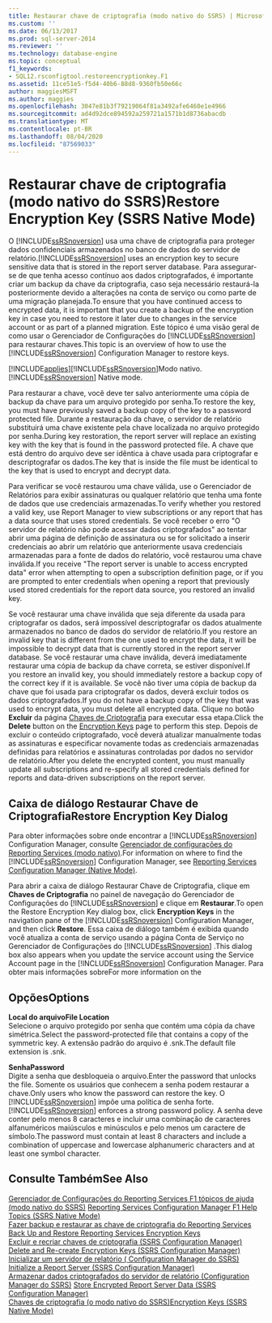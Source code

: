 ```yaml
---
title: Restaurar chave de criptografia (modo nativo do SSRS) | Microsoft Docs
ms.custom: ''
ms.date: 06/13/2017
ms.prod: sql-server-2014
ms.reviewer: ''
ms.technology: database-engine
ms.topic: conceptual
f1_keywords:
- SQL12.rsconfigtool.restoreencryptionkey.F1
ms.assetid: 11ce51e5-f5d4-40b6-88d8-9360fb50e66c
author: maggiesMSFT
ms.author: maggies
ms.openlocfilehash: 3047e81b3f79219064f81a3492afe6460e1e4966
ms.sourcegitcommit: ad4d92dce894592a259721a1571b1d8736abacdb
ms.translationtype: MT
ms.contentlocale: pt-BR
ms.lasthandoff: 08/04/2020
ms.locfileid: "87569033"
---
```

# <a name="restore-encryption-key-ssrs-native-mode"></a><span data-ttu-id="afad0-102">Restaurar chave de criptografia (modo nativo do SSRS)</span><span class="sxs-lookup"><span data-stu-id="afad0-102">Restore Encryption Key (SSRS Native Mode)</span></span>
  <span data-ttu-id="afad0-103">O [!INCLUDE[ssRSnoversion](../../includes/ssrsnoversion-md.md)] usa uma chave de criptografia para proteger dados confidenciais armazenados no banco de dados do servidor de relatório.</span><span class="sxs-lookup"><span data-stu-id="afad0-103">[!INCLUDE[ssRSnoversion](../../includes/ssrsnoversion-md.md)] uses an encryption key to secure sensitive data that is stored in the report server database.</span></span> <span data-ttu-id="afad0-104">Para assegurar-se de que tenha acesso contínuo aos dados criptografados, é importante criar um backup da chave da criptografia, caso seja necessário restaurá-la posteriormente devido a alterações na conta de serviço ou como parte de uma migração planejada.</span><span class="sxs-lookup"><span data-stu-id="afad0-104">To ensure that you have continued access to encrypted data, it is important that you create a backup of the encryption key in case you need to restore it later due to changes in the service account or as part of a planned migration.</span></span> <span data-ttu-id="afad0-105">Este tópico é uma visão geral de como usar o Gerenciador de Configurações do [!INCLUDE[ssRSnoversion](../../includes/ssrsnoversion-md.md)] para restaurar chaves.</span><span class="sxs-lookup"><span data-stu-id="afad0-105">This topic is an overview of how to use the [!INCLUDE[ssRSnoversion](../../includes/ssrsnoversion-md.md)] Configuration Manager to restore keys.</span></span>  
  
 [!INCLUDE[applies](../../includes/applies-md.md)]<span data-ttu-id="afad0-106">[!INCLUDE[ssRSnoversion](../../includes/ssrsnoversion-md.md)]Modo nativo.</span><span class="sxs-lookup"><span data-stu-id="afad0-106">[!INCLUDE[ssRSnoversion](../../includes/ssrsnoversion-md.md)] Native mode.</span></span>  
  
 <span data-ttu-id="afad0-107">Para restaurar a chave, você deve ter salvo anteriormente uma cópia de backup da chave para um arquivo protegido por senha.</span><span class="sxs-lookup"><span data-stu-id="afad0-107">To restore the key, you must have previously saved a backup copy of the key to a password protected file.</span></span> <span data-ttu-id="afad0-108">Durante a restauração da chave, o servidor de relatório substituirá uma chave existente pela chave localizada no arquivo protegido por senha.</span><span class="sxs-lookup"><span data-stu-id="afad0-108">During key restoration, the report server will replace an existing key with the key that is found in the password protected file.</span></span> <span data-ttu-id="afad0-109">A chave que está dentro do arquivo deve ser idêntica à chave usada para criptografar e descriptografar os dados.</span><span class="sxs-lookup"><span data-stu-id="afad0-109">The key that is inside the file must be identical to the key that is used to encrypt and decrypt data.</span></span>  
  
 <span data-ttu-id="afad0-110">Para verificar se você restaurou uma chave válida, use o Gerenciador de Relatórios para exibir assinaturas ou qualquer relatório que tenha uma fonte de dados que use credenciais armazenadas.</span><span class="sxs-lookup"><span data-stu-id="afad0-110">To verify whether you restored a valid key, use Report Manager to view subscriptions or any report that has a data source that uses stored credentials.</span></span> <span data-ttu-id="afad0-111">Se você receber o erro "O servidor de relatório não pode acessar dados criptografados" ao tentar abrir uma página de definição de assinatura ou se for solicitado a inserir credenciais ao abrir um relatório que anteriormente usava credenciais armazenadas para a fonte de dados do relatório, você restaurou uma chave inválida.</span><span class="sxs-lookup"><span data-stu-id="afad0-111">If you receive "The report server is unable to access encrypted data" error when attempting to open a subscription definition page, or if you are prompted to enter credentials when opening a report that previously used stored credentials for the report data source, you restored an invalid key.</span></span>  
  
 <span data-ttu-id="afad0-112">Se você restaurar uma chave inválida que seja diferente da usada para criptografar os dados, será impossível descriptografar os dados atualmente armazenados no banco de dados do servidor de relatório.</span><span class="sxs-lookup"><span data-stu-id="afad0-112">If you restore an invalid key that is different from the one used to encrypt the data, it will be impossible to decrypt data that is currently stored in the report server database.</span></span> <span data-ttu-id="afad0-113">Se você restaurar uma chave inválida, deverá imediatamente restaurar uma cópia de backup da chave correta, se estiver disponível.</span><span class="sxs-lookup"><span data-stu-id="afad0-113">If you restore an invalid key, you should immediately restore a backup copy of the correct key if it is available.</span></span> <span data-ttu-id="afad0-114">Se você não tiver uma cópia de backup da chave que foi usada para criptografar os dados, deverá excluir todos os dados criptografados.</span><span class="sxs-lookup"><span data-stu-id="afad0-114">If you do not have a backup copy of the key that was used to encrypt data, you must delete all encrypted data.</span></span> <span data-ttu-id="afad0-115">Clique no botão **Excluir** da página [Chaves de Criptografia](../../../2014/sql-server/install/encryption-keys-ssrs-native-mode.md) para executar essa etapa.</span><span class="sxs-lookup"><span data-stu-id="afad0-115">Click the **Delete** button on the [Encryption Keys](../../../2014/sql-server/install/encryption-keys-ssrs-native-mode.md) page to perform this step.</span></span> <span data-ttu-id="afad0-116">Depois de excluir o conteúdo criptografado, você deverá atualizar manualmente todas as assinaturas e especificar novamente todas as credenciais armazenadas definidas para relatórios e assinaturas controladas por dados no servidor de relatório.</span><span class="sxs-lookup"><span data-stu-id="afad0-116">After you delete the encrypted content, you must manually update all subscriptions and re-specify all stored credentials defined for reports and data-driven subscriptions on the report server.</span></span>  
  
## <a name="restore-encryption-key-dialog"></a><span data-ttu-id="afad0-117">Caixa de diálogo Restaurar Chave de Criptografia</span><span class="sxs-lookup"><span data-stu-id="afad0-117">Restore Encryption Key Dialog</span></span>  
 <span data-ttu-id="afad0-118">Para obter informações sobre onde encontrar a [!INCLUDE[ssRSnoversion](../../includes/ssrsnoversion-md.md)] Configuration Manager, consulte [Gerenciador de configurações do Reporting Services &#40;modo nativo&#41;](../../../2014/sql-server/install/reporting-services-configuration-manager-native-mode.md).</span><span class="sxs-lookup"><span data-stu-id="afad0-118">For information on where to find the [!INCLUDE[ssRSnoversion](../../includes/ssrsnoversion-md.md)] Configuration Manager, see [Reporting Services Configuration Manager &#40;Native Mode&#41;](../../../2014/sql-server/install/reporting-services-configuration-manager-native-mode.md).</span></span>  
  
 <span data-ttu-id="afad0-119">Para abrir a caixa de diálogo Restaurar Chave de Criptografia, clique em **Chaves de Criptografia** no painel de navegação do Gerenciador de Configurações do [!INCLUDE[ssRSnoversion](../../includes/ssrsnoversion-md.md)] e clique em **Restaurar**.</span><span class="sxs-lookup"><span data-stu-id="afad0-119">To open the Restore Encryption Key dialog box, click **Encryption Keys** in the navigation pane of the [!INCLUDE[ssRSnoversion](../../includes/ssrsnoversion-md.md)] Configuration Manager, and then click **Restore**.</span></span> <span data-ttu-id="afad0-120">Essa caixa de diálogo também é exibida quando você atualiza a conta de serviço usando a página Conta de Serviço no Gerenciador de Configurações do [!INCLUDE[ssRSnoversion](../../includes/ssrsnoversion-md.md)] .</span><span class="sxs-lookup"><span data-stu-id="afad0-120">This dialog box also appears when you update the service account using the Service Account page in the [!INCLUDE[ssRSnoversion](../../includes/ssrsnoversion-md.md)] Configuration Manager.</span></span> <span data-ttu-id="afad0-121">Para obter mais informações sobre</span><span class="sxs-lookup"><span data-stu-id="afad0-121">For more information on the</span></span>  
  
## <a name="options"></a><span data-ttu-id="afad0-122">Opções</span><span class="sxs-lookup"><span data-stu-id="afad0-122">Options</span></span>  
 <span data-ttu-id="afad0-123">**Local do arquivo**</span><span class="sxs-lookup"><span data-stu-id="afad0-123">**File Location**</span></span>  
 <span data-ttu-id="afad0-124">Selecione o arquivo protegido por senha que contém uma cópia da chave simétrica.</span><span class="sxs-lookup"><span data-stu-id="afad0-124">Select the password-protected file that contains a copy of the symmetric key.</span></span> <span data-ttu-id="afad0-125">A extensão padrão do arquivo é .snk.</span><span class="sxs-lookup"><span data-stu-id="afad0-125">The default file extension is .snk.</span></span>  
  
 <span data-ttu-id="afad0-126">**Senha**</span><span class="sxs-lookup"><span data-stu-id="afad0-126">**Password**</span></span>  
 <span data-ttu-id="afad0-127">Digite a senha que desbloqueia o arquivo.</span><span class="sxs-lookup"><span data-stu-id="afad0-127">Enter the password that unlocks the file.</span></span> <span data-ttu-id="afad0-128">Somente os usuários que conhecem a senha podem restaurar a chave.</span><span class="sxs-lookup"><span data-stu-id="afad0-128">Only users who know the password can restore the key.</span></span> <span data-ttu-id="afad0-129">O [!INCLUDE[ssRSnoversion](../../includes/ssrsnoversion-md.md)] impõe uma política de senha forte.</span><span class="sxs-lookup"><span data-stu-id="afad0-129">[!INCLUDE[ssRSnoversion](../../includes/ssrsnoversion-md.md)] enforces a strong password policy.</span></span> <span data-ttu-id="afad0-130">A senha deve conter pelo menos 8 caracteres e incluir uma combinação de caracteres alfanuméricos maiúsculos e minúsculos e pelo menos um caractere de símbolo.</span><span class="sxs-lookup"><span data-stu-id="afad0-130">The password must contain at least 8 characters and include a combination of uppercase and lowercase alphanumeric characters and at least one symbol character.</span></span>  
  
## <a name="see-also"></a><span data-ttu-id="afad0-131">Consulte Também</span><span class="sxs-lookup"><span data-stu-id="afad0-131">See Also</span></span>  
 <span data-ttu-id="afad0-132">[Gerenciador de Configurações do Reporting Services F1 tópicos de ajuda &#40;modo nativo do SSRS&#41;](../../../2014/sql-server/install/reporting-services-configuration-manager-f1-help-topics-ssrs-native-mode.md) </span><span class="sxs-lookup"><span data-stu-id="afad0-132">[Reporting Services Configuration Manager F1 Help Topics &#40;SSRS Native Mode&#41;](../../../2014/sql-server/install/reporting-services-configuration-manager-f1-help-topics-ssrs-native-mode.md) </span></span>  
 <span data-ttu-id="afad0-133">[Fazer backup e restaurar as chave de criptografia do Reporting Services](../../reporting-services/install-windows/ssrs-encryption-keys-back-up-and-restore-encryption-keys.md) </span><span class="sxs-lookup"><span data-stu-id="afad0-133">[Back Up and Restore Reporting Services Encryption Keys](../../reporting-services/install-windows/ssrs-encryption-keys-back-up-and-restore-encryption-keys.md) </span></span>  
 <span data-ttu-id="afad0-134">[Excluir e recriar chaves de criptografia &#40;SSRS Configuration Manager&#41;](../../reporting-services/install-windows/ssrs-encryption-keys-delete-and-re-create-encryption-keys.md) </span><span class="sxs-lookup"><span data-stu-id="afad0-134">[Delete and Re-create Encryption Keys  &#40;SSRS Configuration Manager&#41;](../../reporting-services/install-windows/ssrs-encryption-keys-delete-and-re-create-encryption-keys.md) </span></span>  
 <span data-ttu-id="afad0-135">[Inicializar um servidor de relatório &#40; Configuration Manager do SSRS&#41;](../../reporting-services/install-windows/ssrs-encryption-keys-initialize-a-report-server.md) </span><span class="sxs-lookup"><span data-stu-id="afad0-135">[Initialize a Report Server &#40;SSRS Configuration Manager&#41;](../../reporting-services/install-windows/ssrs-encryption-keys-initialize-a-report-server.md) </span></span>  
 <span data-ttu-id="afad0-136">[Armazenar dados criptografados do servidor de relatório &#40;Configuration Manager do SSRS&#41;](../../reporting-services/install-windows/ssrs-encryption-keys-store-encrypted-report-server-data.md) </span><span class="sxs-lookup"><span data-stu-id="afad0-136">[Store Encrypted Report Server Data &#40;SSRS Configuration Manager&#41;](../../reporting-services/install-windows/ssrs-encryption-keys-store-encrypted-report-server-data.md) </span></span>  
 [<span data-ttu-id="afad0-137">Chaves de criptografia &#40;o modo nativo do SSRS&#41;</span><span class="sxs-lookup"><span data-stu-id="afad0-137">Encryption Keys &#40;SSRS Native Mode&#41;</span></span>](../../../2014/sql-server/install/encryption-keys-ssrs-native-mode.md)  
  
  
